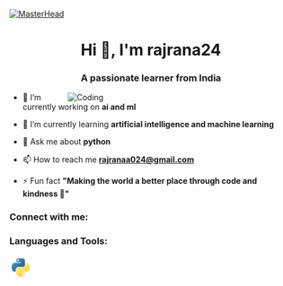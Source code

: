 [![MasterHead](https://www.google.com/imgres?imgurl=https%3A%2F%2Fwww.flexsin.com%2Fimages%2Fpython-banner.jpg&tbnid=XfAtUEDJ3pXv_M&vet=10CDMQMyjmAWoXChMIsOanwOWWgQMVAAAAAB0AAAAAEAQ..i&imgrefurl=https%3A%2F%2Fwww.flexsin.com%2Fsoftware-web-development%2Fpython-development.php&docid=MPqbmiDem0IR_M&w=1900&h=490&q=python%20banner%20images&ved=0CDMQMyjmAWoXChMIsOanwOWWgQMVAAAAAB0AAAAAEAQ)](https://github.com/rajrana24)


<h1 align="center">Hi 👋, I'm rajrana24</h1>
<h3 align="center">A passionate learner from India</h3>
<img align="right" alt="Coding" width="400" src="https://giphy.com/gifs/dommespace-domme-space-programador-qgQUggAC3Pfv687qPC">

- 🔭 I’m currently working on **ai and ml**

- 🌱 I’m currently learning **artificial intelligence and machine learning**

- 💬 Ask me about **python**

- 📫 How to reach me **rajranaa024@gmail.com**

- ⚡ Fun fact **"Making the world a better place through code and kindness 🌟"**

<h3 align="left">Connect with me:</h3>
<p align="left">
</p>

<h3 align="left">Languages and Tools:</h3>
<p align="left"> <a href="https://www.python.org" target="_blank" rel="noreferrer"> <img src="https://raw.githubusercontent.com/devicons/devicon/master/icons/python/python-original.svg" alt="python" width="40" height="40"/> </a> </p>
